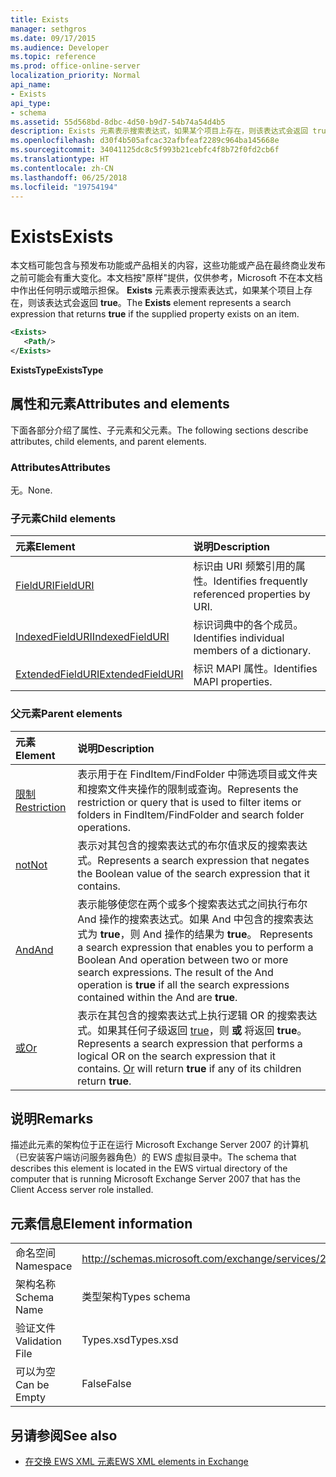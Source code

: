 ```yaml
---
title: Exists
manager: sethgros
ms.date: 09/17/2015
ms.audience: Developer
ms.topic: reference
ms.prod: office-online-server
localization_priority: Normal
api_name:
- Exists
api_type:
- schema
ms.assetid: 55d568bd-8dbc-4d50-b9d7-54b74a54d4b5
description: Exists 元素表示搜索表达式，如果某个项目上存在，则该表达式会返回 true。
ms.openlocfilehash: d30f4b505afcac32afbfeaf2289c964ba145668e
ms.sourcegitcommit: 34041125dc8c5f993b21cebfc4f8b72f0fd2cb6f
ms.translationtype: HT
ms.contentlocale: zh-CN
ms.lasthandoff: 06/25/2018
ms.locfileid: "19754194"
---
```

# <a name="exists"></a><span data-ttu-id="b47f0-103">Exists</span><span class="sxs-lookup"><span data-stu-id="b47f0-103">Exists</span></span>

<span data-ttu-id="b47f0-104">本文档可能包含与预发布功能或产品相关的内容，这些功能或产品在最终商业发布之前可能会有重大变化。本文档按"原样"提供，仅供参考，Microsoft 不在本文档中作出任何明示或暗示担保。 **Exists** 元素表示搜索表达式，如果某个项目上存在，则该表达式会返回 **true**。</span><span class="sxs-lookup"><span data-stu-id="b47f0-104">The **Exists** element represents a search expression that returns **true** if the supplied property exists on an item.</span></span> 
  
```xml
<Exists>
   <Path/>
</Exists>
```

 <span data-ttu-id="b47f0-105">**ExistsType**</span><span class="sxs-lookup"><span data-stu-id="b47f0-105">**ExistsType**</span></span>
## <a name="attributes-and-elements"></a><span data-ttu-id="b47f0-106">属性和元素</span><span class="sxs-lookup"><span data-stu-id="b47f0-106">Attributes and elements</span></span>

<span data-ttu-id="b47f0-107">下面各部分介绍了属性、子元素和父元素。</span><span class="sxs-lookup"><span data-stu-id="b47f0-107">The following sections describe attributes, child elements, and parent elements.</span></span>
  
### <a name="attributes"></a><span data-ttu-id="b47f0-108">Attributes</span><span class="sxs-lookup"><span data-stu-id="b47f0-108">Attributes</span></span>

<span data-ttu-id="b47f0-109">无。</span><span class="sxs-lookup"><span data-stu-id="b47f0-109">None.</span></span>
  
### <a name="child-elements"></a><span data-ttu-id="b47f0-110">子元素</span><span class="sxs-lookup"><span data-stu-id="b47f0-110">Child elements</span></span>

|<span data-ttu-id="b47f0-111">**元素**</span><span class="sxs-lookup"><span data-stu-id="b47f0-111">**Element**</span></span>|<span data-ttu-id="b47f0-112">**说明**</span><span class="sxs-lookup"><span data-stu-id="b47f0-112">**Description**</span></span>|
|:-----|:-----|
|[<span data-ttu-id="b47f0-113">FieldURI</span><span class="sxs-lookup"><span data-stu-id="b47f0-113">FieldURI</span></span>](fielduri.md) <br/> |<span data-ttu-id="b47f0-114">标识由 URI 频繁引用的属性。</span><span class="sxs-lookup"><span data-stu-id="b47f0-114">Identifies frequently referenced properties by URI.</span></span>  <br/> |
|[<span data-ttu-id="b47f0-115">IndexedFieldURI</span><span class="sxs-lookup"><span data-stu-id="b47f0-115">IndexedFieldURI</span></span>](indexedfielduri.md) <br/> |<span data-ttu-id="b47f0-116">标识词典中的各个成员。</span><span class="sxs-lookup"><span data-stu-id="b47f0-116">Identifies individual members of a dictionary.</span></span>  <br/> |
|[<span data-ttu-id="b47f0-117">ExtendedFieldURI</span><span class="sxs-lookup"><span data-stu-id="b47f0-117">ExtendedFieldURI</span></span>](extendedfielduri.md) <br/> |<span data-ttu-id="b47f0-118">标识 MAPI 属性。</span><span class="sxs-lookup"><span data-stu-id="b47f0-118">Identifies MAPI properties.</span></span>  <br/> |
   
### <a name="parent-elements"></a><span data-ttu-id="b47f0-119">父元素</span><span class="sxs-lookup"><span data-stu-id="b47f0-119">Parent elements</span></span>

|<span data-ttu-id="b47f0-120">**元素**</span><span class="sxs-lookup"><span data-stu-id="b47f0-120">**Element**</span></span>|<span data-ttu-id="b47f0-121">**说明**</span><span class="sxs-lookup"><span data-stu-id="b47f0-121">**Description**</span></span>|
|:-----|:-----|
|[<span data-ttu-id="b47f0-122">限制</span><span class="sxs-lookup"><span data-stu-id="b47f0-122">Restriction</span></span>](restriction.md) <br/> |<span data-ttu-id="b47f0-123">表示用于在 FindItem/FindFolder 中筛选项目或文件夹和搜索文件夹操作的限制或查询。</span><span class="sxs-lookup"><span data-stu-id="b47f0-123">Represents the restriction or query that is used to filter items or folders in FindItem/FindFolder and search folder operations.</span></span>  <br/> |
|[<span data-ttu-id="b47f0-124">not</span><span class="sxs-lookup"><span data-stu-id="b47f0-124">Not</span></span>](not.md) <br/> |<span data-ttu-id="b47f0-125">表示对其包含的搜索表达式的布尔值求反的搜索表达式。</span><span class="sxs-lookup"><span data-stu-id="b47f0-125">Represents a search expression that negates the Boolean value of the search expression that it contains.</span></span>  <br/> |
|[<span data-ttu-id="b47f0-126">And</span><span class="sxs-lookup"><span data-stu-id="b47f0-126">And</span></span>](and.md) <br/> |<span data-ttu-id="b47f0-p101">表示能够使您在两个或多个搜索表达式之间执行布尔 And 操作的搜索表达式。如果 And 中包含的搜索表达式为 **true**，则 And 操作的结果为 **true**。  </span><span class="sxs-lookup"><span data-stu-id="b47f0-p101">Represents a search expression that enables you to perform a Boolean And operation between two or more search expressions. The result of the And operation is **true** if all the search expressions contained within the And are **true**.  </span></span><br/> |
|[<span data-ttu-id="b47f0-129">或</span><span class="sxs-lookup"><span data-stu-id="b47f0-129">Or</span></span>](or.md) <br/> |<span data-ttu-id="b47f0-p102">表示在其包含的搜索表达式上执行逻辑 OR 的搜索表达式。如果其任何子级返回 [true](or.md)，则 **或** 将返回 **true**。  </span><span class="sxs-lookup"><span data-stu-id="b47f0-p102">Represents a search expression that performs a logical OR on the search expression that it contains. [Or](or.md) will return **true** if any of its children return **true**.  </span></span><br/> |
   
## <a name="remarks"></a><span data-ttu-id="b47f0-132">说明</span><span class="sxs-lookup"><span data-stu-id="b47f0-132">Remarks</span></span>

<span data-ttu-id="b47f0-133">描述此元素的架构位于正在运行 Microsoft Exchange Server 2007 的计算机（已安装客户端访问服务器角色）的 EWS 虚拟目录中。</span><span class="sxs-lookup"><span data-stu-id="b47f0-133">The schema that describes this element is located in the EWS virtual directory of the computer that is running Microsoft Exchange Server 2007 that has the Client Access server role installed.</span></span>
  
## <a name="element-information"></a><span data-ttu-id="b47f0-134">元素信息</span><span class="sxs-lookup"><span data-stu-id="b47f0-134">Element information</span></span>

|||
|:-----|:-----|
|<span data-ttu-id="b47f0-135">命名空间</span><span class="sxs-lookup"><span data-stu-id="b47f0-135">Namespace</span></span>  <br/> |http://schemas.microsoft.com/exchange/services/2006/types  <br/> |
|<span data-ttu-id="b47f0-136">架构名称</span><span class="sxs-lookup"><span data-stu-id="b47f0-136">Schema Name</span></span>  <br/> |<span data-ttu-id="b47f0-137">类型架构</span><span class="sxs-lookup"><span data-stu-id="b47f0-137">Types schema</span></span>  <br/> |
|<span data-ttu-id="b47f0-138">验证文件</span><span class="sxs-lookup"><span data-stu-id="b47f0-138">Validation File</span></span>  <br/> |<span data-ttu-id="b47f0-139">Types.xsd</span><span class="sxs-lookup"><span data-stu-id="b47f0-139">Types.xsd</span></span>  <br/> |
|<span data-ttu-id="b47f0-140">可以为空</span><span class="sxs-lookup"><span data-stu-id="b47f0-140">Can be Empty</span></span>  <br/> |<span data-ttu-id="b47f0-141">False</span><span class="sxs-lookup"><span data-stu-id="b47f0-141">False</span></span>  <br/> |
   
## <a name="see-also"></a><span data-ttu-id="b47f0-142">另请参阅</span><span class="sxs-lookup"><span data-stu-id="b47f0-142">See also</span></span>



- [<span data-ttu-id="b47f0-143">在交换 EWS XML 元素</span><span class="sxs-lookup"><span data-stu-id="b47f0-143">EWS XML elements in Exchange</span></span>](ews-xml-elements-in-exchange.md)

